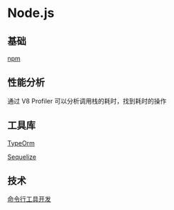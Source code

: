 # Node.js

## 基础

[npm](Node%20js%20ca596fd24ea04188946c20e6b2ccf656/npm%202ee3eeebe29d40acba42940e85455b6a.md)

## 性能分析

通过 V8 Profiler 可以分析调用栈的耗时，找到耗时的操作

## 工具库

[TypeOrm](Node%20js%20ca596fd24ea04188946c20e6b2ccf656/TypeOrm%207f4a1108bccc45a782b034bf288083f5.md)

[Sequelize](Node%20js%20ca596fd24ea04188946c20e6b2ccf656/Sequelize%207fbf4dcb00324f92b748079121ef78ae.md)

## 技术

[命令行工具开发](Node%20js%20ca596fd24ea04188946c20e6b2ccf656/%E5%91%BD%E4%BB%A4%E8%A1%8C%E5%B7%A5%E5%85%B7%E5%BC%80%E5%8F%91%203b33f9b2bde84470aba11d2383174b2c.md)